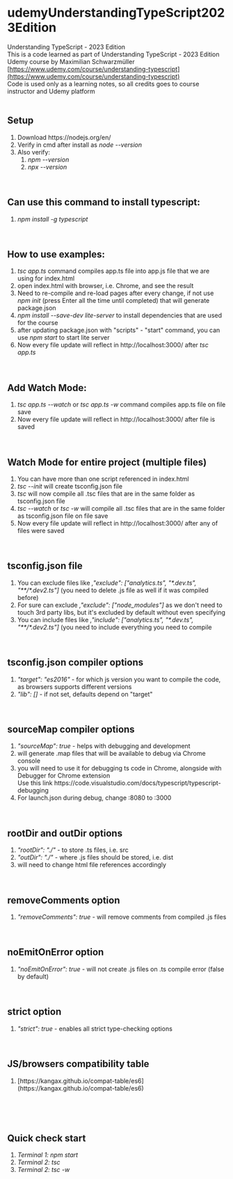 # udemyUnderstandingTypeScript2023Edition

Understanding TypeScript - 2023 Edition<br />
This is a code learned as part of Understanding TypeScript - 2023 Edition Udemy course by Maximilian Schwarzmüller<br />
[https://www.udemy.com/course/understanding-typescript](https://www.udemy.com/course/understanding-typescript)<br />
Code is used only as a learning notes, so all credits goes to course instructor and Udemy platform<br />
<br />

## Setup

<ol>
<li> Download https://nodejs.org/en/ </li>
<li> Verify in cmd after install as <em>node --version</em> </li>
<li> Also verify:
<ol>
<li><em>npm --version</em> </li>
<li><em>npx --version</em> </li>
</ol>
</li>
</ol>
<br />
<h2>Can use this command to install typescript:</h2>
<ol>
<li><em>npm install -g typescript</em></li>
</ol>
<br />
<h2>How to use examples:</h2>
<ol>
<li><em>tsc app.ts</em> command compiles app.ts file into app.js file that we are using for index.html</li>
<li>open index.html with browser, i.e. Chrome, and see the result</li>
<li>Need to re-compile and re-load pages after every change, if not use <em>npm init</em> (press Enter all the time until completed) that will generate package.json</li>
<li><em>npm install --save-dev lite-server</em> to install dependencies that are used for the course</li>
<li>after updating package.json with "scripts" - "start" command, you can use <em>npm start</em> to start lite server</li>
<li>Now every file update will reflect in http://localhost:3000/ after <em>tsc app.ts</em></li>
</ol>
<br />
<h2>Add Watch Mode:</h2>
<ol>
<li><em>tsc app.ts --watch</em> or <em>tsc app.ts -w</em> command compiles app.ts file on file save</li>
<li>Now every file update will reflect in http://localhost:3000/ after file is saved</li>
</ol>
<br />
<h2>Watch Mode for entire project (multiple files)</h2>
<ol>
<li>You can have more than one script referenced in index.html</li>
<li><em>tsc --init</em> will create tsconfig.json file</li>
<li><em>tsc</em> will now compile all .tsc files that are in the same folder as tsconfig.json file</li>
<li><em>tsc --watch</em> or <em>tsc -w</em> will compile all .tsc files that are in the same folder as tsconfig.json file on file save</li>
<li>Now every file update will reflect in http://localhost:3000/ after any of files were saved</li>
</ol>
<br />
<h2>tsconfig.json file</h2>
<ol>
<li>You can exclude files like <em>,"exclude": ["analytics.ts", "*.dev.ts", "**/*.dev2.ts"]</em> (you need to delete .js file as well if it was compiled before)</li>
<li>For sure can exclude <em>,"exclude": ["node_modules"]</em> as we don't need to touch 3rd party libs, but it's excluded by default without even specifying</li>
<li>You can include files like <em>,"include": ["analytics.ts", "*.dev.ts", "**/*.dev2.ts"]</em> (you need to include everything you need to compile</li>
</ol>
<br />
<h2>tsconfig.json compiler options</h2>
<ol>
<li><em>"target": "es2016"</em> - for which js version you want to compile the code, as browsers supports different versions</li>
<li><em>"lib": []</em> - if not set, defaults depend on "target"</li>
</ol>
<br />
<h2>sourceMap compiler options</h2>
<ol>
<li><em>"sourceMap": true</em> - helps with debugging and development</li>
<li>will generate .map files that will be available to debug via Chrome console</li>
<li>you will need to use it for debugging ts code in Chrome, alongside with Debugger for Chrome extension
<br />
Use this link https://code.visualstudio.com/docs/typescript/typescript-debugging</li>
<li>For launch.json during debug, change :8080 to :3000</li>
</ol>
<br />
<h2>rootDir and outDir options</h2>
<ol>
<li><em>"rootDir": "./"</em> - to store .ts files, i.e. src</li>
<li><em>"outDir": "./"</em> - where .js files should be stored, i.e. dist</li>
<li>will need to change html file references accordingly</li>
</ol>
<br />
<h2>removeComments option</h2>
<ol>
<li><em>"removeComments": true</em> - will remove comments from compiled .js files</li>
</ol>
<br />
<h2>noEmitOnError option</h2>
<ol>
<li><em>"noEmitOnError": true</em> - will not create .js files on .ts compile error (false by default)</li>
</ol>
<br />
<h2>strict option</h2>
<ol>
<li><em> "strict": true</em> - enables all strict type-checking options</li>
</ol>
<br />
<h2>JS/browsers compatibility table</h2>
<ol>
<li>[https://kangax.github.io/compat-table/es6](https://kangax.github.io/compat-table/es6)</li>
</ol>
<br />
<br />
<br />
<h2>Quick check start</h2>
<ol>
<li><em>Terminal 1: npm start</em></li>
<li><em>Terminal 2: tsc</em></li>
<li><em>Terminal 2: tsc -w</em></li>
</ol>
<br />
